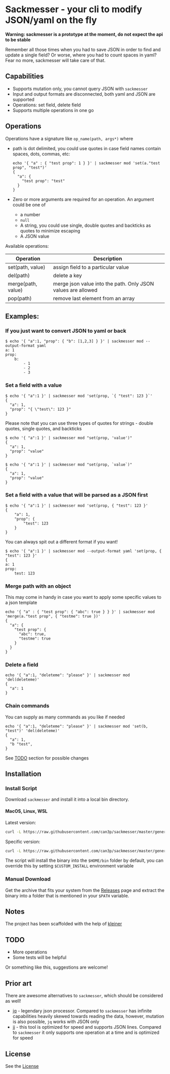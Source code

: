 #  Sackmesser - your cli to modify JSON/yaml on the fly

__Warning: sackmesser is a prototype at the moment, do not expect the api to be stable__

Remember all those times when you had to save JSON in order to find and update a single field?
Or worse, where you had to count spaces in yaml? Fear no more, sackmesser will take care of that.

## Capabilities

* Supports mutation only, you cannot query JSON with `sackmesser`
* Input and output formats are disconnected, both yaml and JSON are supported
* Operations: set field, delete field
* Supports multiple operations in one go

## Operations

Operations have a signature like `op_name(path, args*)` where

* path is dot delimited, you could use quotes in case field names contain spaces, dots, commas, etc:

  ```
  echo '{ "a" : { "test prop": 1 } }' | sackmesser mod 'set(a."test prop", "test")'
  {
    "a": {
      "test prop": "test"
    }
  }
  ```

* Zero or more arguments are required for an operation. An argument could be one of
  - a number
  - `null`
  - A string, you could use single, double quotes and backticks as quotes to minimize escaping
  - A JSON value

Available operations:

| Operation  | Description |
| ------------- | ------------- |
| set(path, value)  | assign field to a particular value  |
| del(path)  | delete a key  |
| merge(path, value)  | merge json value into the path. Only JSON values are allowed  |
| pop(path)  | remove last element from an array  |

## Examples:

### If you just want to convert JSON to yaml or back

```
$ echo '{ "a":1, "prop": { "b": [1,2,3] } }' | sackmesser mod --output-format yaml
a: 1
prop:
    b:
        - 1
        - 2
        - 3
```

### Set a field with a value

```
$ echo '{ "a":1 }' | sackmesser mod 'set(prop, `{ "test": 123 }`'
{
  "a": 1,
  "prop": "{ \"test\": 123 }"
}
```

Please note that you can use three types of quotes for strings - double quotes, single quotes, and backticks

```
$ echo '{ "a":1 }' | sackmesser mod "set(prop, 'value')"
{
  "a": 1,
  "prop": "value"
}
```

```
$ echo '{ "a":1 }' | sackmesser mod "set(prop, `value`)"
{
  "a": 1,
  "prop": "value"
}
```

### Set a field with a value that will be parsed as a JSON first

```
$ echo '{ "a":1 }' | sackmesser mod 'set(prop, { "test": 123 }'
{
    "a": 1,
    "prop": {
        "test": 123
    }
}
```

You can always spit out a different format if you want!

```
$ echo '{ "a":1 }' | sackmesser mod --output-format yaml 'set(prop, { "test": 123 }'
{
a: 1
prop:
    test: 123
```

### Merge path with an object

This may come in handy in case you want to apply some specific values to a json template

```
echo '{ "a" : { "test prop": { "abc": true } } }' | sackmesser mod 'merge(a."test prop", { "testme": true })'
{
  "a": {
    "test prop": {
      "abc": true,
      "testme": true
    }
  }
}
```

### Delete a field

```
echo '{ "a":1, "deleteme": "please" }' | sackmesser mod 'del(deleteme)'
{
  "a": 1
}
```

### Chain commands

You can supply as many commands as you like if needed

```
echo '{ "a":1, "deleteme": "please" }' | sackmesser mod 'set(b, "test")' 'del(deleteme)'
{
  "a": 1,
  "b "test",
}
```

See [TODO](#TODO) section for possible changes

## Installation

### Install Script

Download `sackmesser` and install it into a local bin directory.

#### MacOS, Linux, WSL

Latest version:

```bash
curl -L https://raw.githubusercontent.com/can3p/sackmesser/master/generated/install.sh | sh
```

Specific version:

```bash
curl -L https://raw.githubusercontent.com/can3p/sackmesser/master/generated/install.sh | sh -s 0.0.4
```

The script will install the binary into the `$HOME/bin` folder by default, you can override this by setting
`$CUSTOM_INSTALL` environment variable

### Manual Download

Get the archive that fits your system from the [Releases](https://github.com/can3p/sackmesser/releases) page and
extract the binary into a folder that is mentioned in your `$PATH` variable.

## Notes

The project has been scaffolded with the help of [kleiner](https://github.com/can3p/kleiner)

## TODO

- More operations
- Some tests will be helpful

Or something like this, suggestions are welcome!

## Prior art

There are awesome alternatives to `sackmesser`, which should be considered as well!

* [jq](https://jqlang.github.io/jq/) - legendary json processor. Compared to `sackmesser` has infinite capabilities
  heavily skewed towards reading the data, however, mutation is also possible, `jq` works with JSON only
* [jj](https://github.com/tidwall/jj) - this tool is optimized for speed and supports JSON lines. Compared to `sackmesser` it only supports one operation at a time and is optimized for speed

## License

See the [License](LICENSE)
